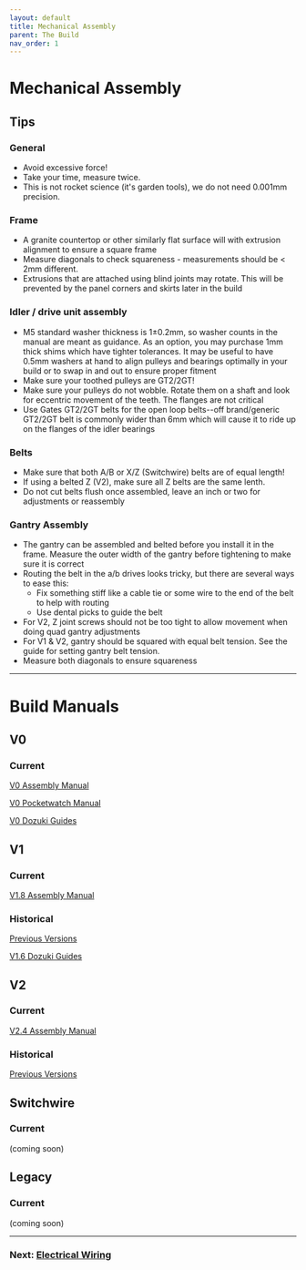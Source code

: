 ```yaml
---
layout: default
title: Mechanical Assembly
parent: The Build
nav_order: 1
---
```


# Mechanical Assembly

## Tips

### General

* Avoid excessive force!
* Take your time, measure twice.
* This is not rocket science (it's garden tools), we do not need 0.001mm precision.

### Frame

* A granite countertop or other similarly flat surface will with extrusion alignment to ensure a square frame
* Measure diagonals to check squareness - measurements should be < 2mm different.
* Extrusions that are attached using blind joints may rotate. This will be prevented by the panel corners and skirts later in the build

### Idler / drive unit assembly

* M5 standard washer thickness is 1±0.2mm, so washer counts in the manual are meant as guidance. As an option, you may purchase 1mm thick shims which have tighter tolerances. It may be useful to have 0.5mm washers at hand to align pulleys and bearings optimally in your build or to swap in and out to ensure proper fitment
* Make sure your toothed pulleys are GT2/2GT!
* Make sure your pulleys do not wobble. Rotate them on a shaft and look for eccentric movement of the teeth. The flanges are not critical
* Use Gates GT2/2GT belts for the open loop belts--off brand/generic GT2/2GT belt is commonly wider than 6mm which will cause it to ride up on the flanges of the idler bearings

### Belts

* Make sure that both A/B or X/Z (Switchwire) belts are of equal length!
* If using a belted Z (V2), make sure all Z belts are the same lenth.
* Do not cut belts flush once assembled, leave an inch or two for adjustments or reassembly

### Gantry Assembly

* The gantry can be assembled and belted before you install it in the frame. Measure the outer width of the gantry before tightening to make sure it is correct
* Routing the belt in the a/b drives looks tricky, but there are several ways to ease this:
	* Fix something stiff like a cable tie or some wire to the end of the belt to help with routing
	* Use dental picks to guide the belt
* For V2, Z joint screws should not be too tight to allow movement when doing quad gantry adjustments
* For V1 & V2, gantry should be squared with equal belt tension. See the guide for setting gantry belt tension.
* Measure both diagonals to ensure squareness

---

# Build Manuals

## V0

### Current

[V0 Assembly Manual](./manuals/V0_Assembly_Manual.pdf)

[V0 Pocketwatch Manual](./manuals/VORON_Pocketwatch_Assembly_Manual.pdf)

[V0 Dozuki Guides](https://voron.dozuki.com/c/Voron_0)

## V1

### Current

[V1.8 Assembly Manual](./manuals/Assembly_Manual_1.8.pdf)

### Historical

[Previous Versions](./manuals/historical)

[V1.6 Dozuki Guides](https://voron.dozuki.com/c/Voron_1.6)

## V2

### Current

[V2.4 Assembly Manual](./manuals/V2.4_Assembly_Manual.pdf)

### Historical

[Previous Versions](./manuals/historical)

## Switchwire

### Current

(coming soon)

## Legacy

### Current

(coming soon)

---

### Next: [Electrical Wiring](../electrical/index.md)

 
